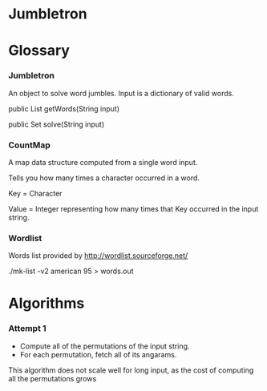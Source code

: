 Jumbletron
==========

# Glossary

### Jumbletron
An object to solve word jumbles. Input is a dictionary of valid words.

public List<String> getWords(String input)


public Set<String> solve(String input)


### CountMap
A map data structure computed from a single word input.


Tells you how many times a character occurred in a word.

Key = Character


Value = Integer representing how many times that Key occurred in the input string.

### Wordlist

Words list provided by http://wordlist.sourceforge.net/

./mk-list -v2 american 95 > words.out

# Algorithms

### Attempt 1

* Compute all of the permutations of the input string.
* For each permutation, fetch all of its angarams.

This algorithm does not scale well for long input, as the cost of computing all the permutations grows



